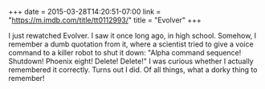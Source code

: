+++
date = 2015-03-28T14:20:51-07:00
link = "https://m.imdb.com/title/tt0112993/"
title = "Evolver"
+++

I just rewatched Evolver. I saw it once long ago, in high school. Somehow, I remember a dumb quotation from it, where a scientist tried to give a voice command to a killer robot to shut it down: "Alpha command sequence! Shutdown! Phoenix eight! Delete! Delete!" I was curious whether I actually remembered it correctly. Turns out I did. Of all things, what a dorky thing to remember!
